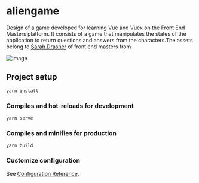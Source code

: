 # aliengame
Design of a game developed for learning Vue and Vuex on the Front End Masters platform. It consists of a game that manipulates the states of the application to return questions and answers from the characters.The assets belong to <a href="https://github.com/sdras/building-web-apps-with-vue" >Sarah Drasner</a> of front end masters from 

![image](https://github.com/mariaLauraDev/aliengame/assets/112260675/07de12bc-7511-435e-a212-dc0e219ca012)


## Project setup
```
yarn install
```

### Compiles and hot-reloads for development
```
yarn serve
```

### Compiles and minifies for production
```
yarn build
```

### Customize configuration
See [Configuration Reference](https://cli.vuejs.org/config/).
